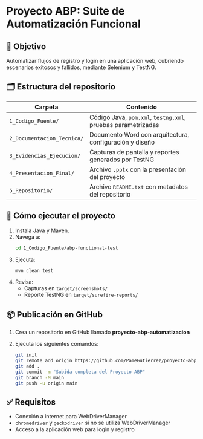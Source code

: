 # Proyecto ABP: Suite de Automatización Funcional

## 🎯 Objetivo
Automatizar flujos de registro y login en una aplicación web, cubriendo escenarios exitosos y fallidos, mediante Selenium y TestNG.

## 🗂 Estructura del repositorio

| Carpeta                     | Contenido                                                   |
|----------------------------|-------------------------------------------------------------|
| `1_Codigo_Fuente/`         | Código Java, `pom.xml`, `testng.xml`, pruebas parametrizadas |
| `2_Documentacion_Tecnica/` | Documento Word con arquitectura, configuración y diseño     |
| `3_Evidencias_Ejecucion/`  | Capturas de pantalla y reportes generados por TestNG        |
| `4_Presentacion_Final/`    | Archivo `.pptx` con la presentación del proyecto            |
| `5_Repositorio/`           | Archivo `README.txt` con metadatos del repositorio          |

## 🚀 Cómo ejecutar el proyecto

1. Instala Java y Maven.
2. Navega a:
   ```bash
   cd 1_Codigo_Fuente/abp-functional-test
   ```
3. Ejecuta:
   ```bash
   mvn clean test
   ```
4. Revisa:
   - Capturas en `target/screenshots/`
   - Reporte TestNG en `target/surefire-reports/`

## 📦 Publicación en GitHub

1. Crea un repositorio en GitHub llamado **proyecto-abp-automatizacion**
2. Ejecuta los siguientes comandos:

   ```bash
   git init
   git remote add origin https://github.com/PameGutierrez/proyecto-abp-automatizacion.git
   git add .
   git commit -m "Subida completa del Proyecto ABP"
   git branch -M main
   git push -u origin main
   ```

## ✅ Requisitos

- Conexión a internet para WebDriverManager
- `chromedriver` y `geckodriver` si no se utiliza WebDriverManager
- Acceso a la aplicación web para login y registro
